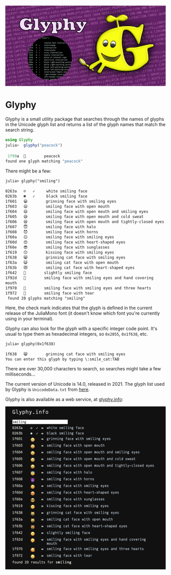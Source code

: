 ![glyphy splash image](docs/src/assets/figures/glyphy-social-media-preview.png)

# Glyphy

Glyphy is a small utility package that searches through the names of glyphs in the Unicode
glyph list and returns a list of the glyph names that match
the search string.

```julia
using Glyphy
julia>  glyphy("peacock")

 1f99a  🦚        peacock           
found one glyph matching "peacock"
```

There might be a few:

```
julia> glyphy("smiling")

0263a   ☺   ✓     white smiling face
0263b   ☻   ✓     black smiling face
1f601   😁        grinning face with smiling eyes
1f603   😃        smiling face with open mouth
1f604   😄        smiling face with open mouth and smiling eyes
1f605   😅        smiling face with open mouth and cold sweat
1f606   😆        smiling face with open mouth and tightly-closed eyes
1f607   😇        smiling face with halo
1f608   😈        smiling face with horns
1f60a   😊        smiling face with smiling eyes
1f60d   😍        smiling face with heart-shaped eyes
1f60e   😎        smiling face with sunglasses
1f619   😙        kissing face with smiling eyes
1f638   😸        grinning cat face with smiling eyes
1f63a   😺        smiling cat face with open mouth
1f63b   😻        smiling cat face with heart-shaped eyes
1f642   🙂        slightly smiling face
1f92d   🤭        smiling face with smiling eyes and hand covering mouth
1f970   🥰        smiling face with smiling eyes and three hearts
1f972   🥲        smiling face with tear
 found 20 glyphs matching "smiling"
```

Here, the check mark indicates that the glyph is defined in
the current release of the JuliaMono font (it doesn't know
which font you're currently using in your terminal).

Glyphy can also look for the glyph with a specific integer
code point. It's usual to type them as hexadecimal integers,
so `0x2055`, `0x1f638`, etc.

```
julia> glyphy(0x1f638)

1f638   😸        grinning cat face with smiling eyes
You can enter this glyph by typing \:smile_cat:TAB
```

There are over 30,000 characters to search, so searches
might take a few milliseconds...

The current version of Unicode is 14.0, released in 2021.
The glyph list used by Glyphy is `UnicodeData.txt` from
[here](http://www.unicode.org/Public/UNIDATA/).

Glyphy is also available as a web service, at [glyphy.info](https://glyphy.info):

![glyphy.info](docs/src/assets/figures/glyphy-info.png)

[docs-development-img]: https://img.shields.io/badge/docs-development-blue
[docs-development-url]: http://cormullion.github.io/glyphy.jl/dev/

[docs-stable-img]: https://img.shields.io/badge/docs-stable-blue.svg
[docs-stable-url]: http://cormullion.github.io/glyphy.jl/stable/

[ci-img]: https://github.com/cormullion/glyphy.jl/workflows/CI/badge.svg
[ci-url]: https://github.com/cormullion/glyphy.jl/actions?query=workflow%3ACI
